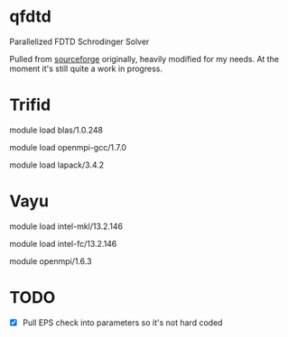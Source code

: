 qfdtd
=====

Parallelized FDTD Schrodinger Solver

Pulled from [sourceforge](http://sourceforge.net/projects/quantumfdtd/) originally, heavily modified for my needs. At the moment it's still quite a work in progress.


Trifid
======

module load blas/1.0.248

module load openmpi-gcc/1.7.0

module load lapack/3.4.2


Vayu
====

module load intel-mkl/13.2.146 

module load intel-fc/13.2.146

module openmpi/1.6.3


TODO
====

- [X] Pull EPS check into parameters so it's not hard coded
